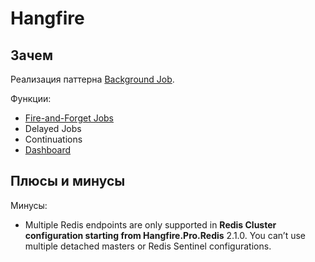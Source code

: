# Hangfire

## Зачем

Реализация паттерна [Background Job](../../../arch/pattern/development/background.job.md).

Функции:

- [Fire-and-Forget Jobs](https://www.hangfire.io/)
- Delayed Jobs
- Continuations
- [Dashboard](https://www.youtube.com/watch?v=iilRdmNILC8&ab_channel=codaza)

## Плюсы и минусы

Минусы:

- Multiple Redis endpoints are only supported in __Redis Cluster configuration starting from Hangfire.Pro.Redis__ 2.1.0. You can’t use multiple detached masters or Redis Sentinel configurations.